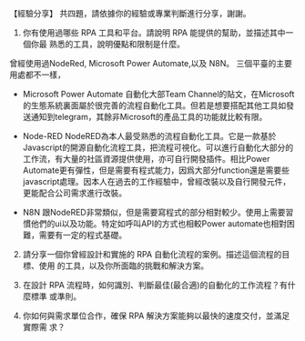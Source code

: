 【經驗分享】 
共四題，請依據你的經驗或專業判斷進行分享，謝謝。 
1. 你有使用過哪些 RPA 工具和平台。請說明 RPA 能提供的幫助，並描述其中一個你最
熟悉的工具，說明優點和限制是什麼。 

曾經使用過NodeRed, Microsoft Power Automate,以及 N8N。
三個平臺的主要用處都不一樣，
- Microsoft Power Automate
自動化大部Team Channel的貼文，在Microsoft的生態系統裏面屬於很完善的流程自動化工具。但若是想要搭配其他工具如發送通知到telegram，其餘非Microsoft的產品工具的功能就比較有限。

- Node-RED
NodeRED為本人最受熟悉的流程自動化工具。它是一款基於Javascript的開源自動化流程工具，把流程可視化。可以進行自動化大部分的工作流，有大量的社區資源提供使用，亦可自行開發插件。相比Power Automate更有彈性，但是需要有程式能力，因爲大部分function還是需要些javascript處理。因本人在過去的工作經驗中，曾經改裝以及自行開發元件，更能配合公司需求進行改裝。

- N8N
跟NodeRED非常類似，但是需要寫程式的部分相對較少。使用上需要習慣他們的ui以及功能。特定如呼叫API的方式也相較Power automate也相對困難，需要有一定的程式基礎。


2. 請分享一個你曾經設計和實施的 RPA 自動化流程的案例。描述這個流程的目標、使用
的工具，以及你所面臨的挑戰和解決方案。 


3. 在設計 RPA 流程時，如何識別、判斷最佳(最合適)的自動化的工作流程？有什麼標準
或準則。 


4. 你如何與需求單位合作，確保 RPA 解決方案能夠以最快的速度交付，並滿足實際需
求？